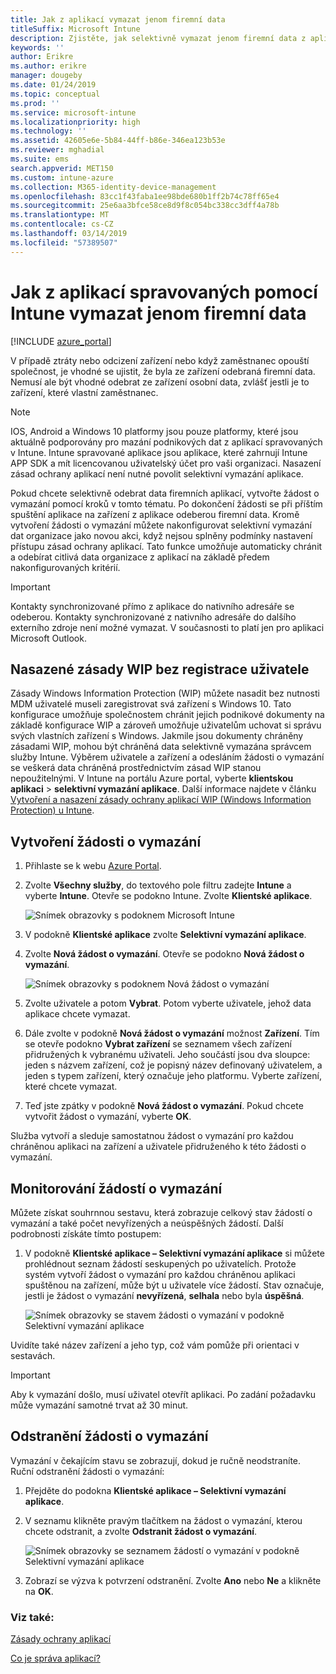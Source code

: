 ```yaml
---
title: Jak z aplikací vymazat jenom firemní data
titleSuffix: Microsoft Intune
description: Zjistěte, jak selektivně vymazat jenom firemní data z aplikací spravovaných pomocí Intune v Microsoft Intune.
keywords: ''
author: Erikre
ms.author: erikre
manager: dougeby
ms.date: 01/24/2019
ms.topic: conceptual
ms.prod: ''
ms.service: microsoft-intune
ms.localizationpriority: high
ms.technology: ''
ms.assetid: 42605e6e-5b84-44ff-b86e-346ea123b53e
ms.reviewer: mghadial
ms.suite: ems
search.appverid: MET150
ms.custom: intune-azure
ms.collection: M365-identity-device-management
ms.openlocfilehash: 83cc1f43faba1ee98bde680b1ff2b74c78ff65e4
ms.sourcegitcommit: 25e6aa3bfce58ce8d9f8c054bc338cc3dff4a78b
ms.translationtype: MT
ms.contentlocale: cs-CZ
ms.lasthandoff: 03/14/2019
ms.locfileid: "57389507"
---
```

# <a name="how-to-wipe-only-corporate-data-from-intune-managed-apps"></a>Jak z aplikací spravovaných pomocí Intune vymazat jenom firemní data

[!INCLUDE [azure_portal](./includes/azure_portal.md)]

V případě ztráty nebo odcizení zařízení nebo když zaměstnanec opouští společnost, je vhodné se ujistit, že byla ze zařízení odebraná firemní data. Nemusí ale být vhodné odebrat ze zařízení osobní data, zvlášť jestli je to zařízení, které vlastní zaměstnanec.

>[!NOTE]
> IOS, Android a Windows 10 platformy jsou pouze platformy, které jsou aktuálně podporovány pro mazání podnikových dat z aplikací spravovaných v Intune. Intune spravované aplikace jsou aplikace, které zahrnují Intune APP SDK a mít licencovanou uživatelský účet pro vaši organizaci. Nasazení zásad ochrany aplikací není nutné povolit selektivní vymazání aplikace.

Pokud chcete selektivně odebrat data firemních aplikací, vytvořte žádost o vymazání pomocí kroků v tomto tématu. Po dokončení žádosti se při příštím spuštění aplikace na zařízení z aplikace odeberou firemní data. Kromě vytvoření žádosti o vymazání můžete nakonfigurovat selektivní vymazání dat organizace jako novou akci, když nejsou splněny podmínky nastavení přístupu zásad ochrany aplikací. Tato funkce umožňuje automaticky chránit a odebírat citlivá data organizace z aplikací na základě předem nakonfigurovaných kritérií.

>[!IMPORTANT]
> Kontakty synchronizované přímo z aplikace do nativního adresáře se odeberou. Kontakty synchronizované z nativního adresáře do dalšího externího zdroje není možné vymazat. V současnosti to platí jen pro aplikaci Microsoft Outlook.

## <a name="deployed-wip-policies-without-user-enrollment"></a>Nasazené zásady WIP bez registrace uživatele
Zásady Windows Information Protection (WIP) můžete nasadit bez nutnosti MDM uživatelé museli zaregistrovat svá zařízení s Windows 10. Tato konfigurace umožňuje společnostem chránit jejich podnikové dokumenty na základě konfigurace WIP a zároveň umožňuje uživatelům uchovat si správu svých vlastních zařízení s Windows. Jakmile jsou dokumenty chráněny zásadami WIP, mohou být chráněná data selektivně vymazána správcem služby Intune. Výběrem uživatele a zařízení a odesláním žádosti o vymazání se veškerá data chráněná prostřednictvím zásad WIP stanou nepoužitelnými. V Intune na portálu Azure portal, vyberte **klientskou aplikaci** > **selektivní vymazání aplikace**. Další informace najdete v článku [Vytvoření a nasazení zásady ochrany aplikací WIP (Windows Information Protection) u Intune](windows-information-protection-policy-create.md).

## <a name="create-a-wipe-request"></a>Vytvoření žádosti o vymazání

1.  Přihlaste se k webu [Azure Portal](https://portal.azure.com).

2.  Zvolte **Všechny služby**, do textového pole filtru zadejte **Intune** a vyberte **Intune**. Otevře se podokno Intune. Zvolte **Klientské aplikace**.

    ![Snímek obrazovky s podoknem Microsoft Intune](./media/apps-selective-wipe01.png)

3.  V podokně **Klientské aplikace** zvolte **Selektivní vymazání aplikace**.

4.  Zvolte **Nová žádost o vymazání**. Otevře se podokno **Nová žádost o vymazání**.

    ![Snímek obrazovky s podoknem Nová žádost o vymazání](./media/AzurePortal_MAM_NewWipeRequest.png)

5.  Zvolte uživatele a potom **Vybrat**. Potom vyberte uživatele, jehož data aplikace chcete vymazat.

6.  Dále zvolte v podokně **Nová žádost o vymazání** možnost **Zařízení**. Tím se otevře podokno **Vybrat zařízení** se seznamem všech zařízení přidružených k vybranému uživateli. Jeho součástí jsou dva sloupce: jeden s názvem zařízení, což je popisný název definovaný uživatelem, a jeden s typem zařízení, který označuje jeho platformu. Vyberte zařízení, které chcete vymazat.

7.  Teď jste zpátky v podokně **Nová žádost o vymazání**. Pokud chcete vytvořit žádost o vymazání, vyberte **OK**.

Služba vytvoří a sleduje samostatnou žádost o vymazání pro každou chráněnou aplikaci na zařízení a uživatele přidruženého k této žádosti o vymazání.

## <a name="monitor-your-wipe-requests"></a>Monitorování žádostí o vymazání

Můžete získat souhrnnou sestavu, která zobrazuje celkový stav žádostí o vymazání a také počet nevyřízených a neúspěšných žádostí. Další podrobnosti získáte tímto postupem:

1.  V podokně **Klientské aplikace – Selektivní vymazání aplikace** si můžete prohlédnout seznam žádostí seskupených po uživatelích. Protože systém vytvoří žádost o vymazání pro každou chráněnou aplikaci spuštěnou na zařízení, může být u uživatele více žádostí. Stav označuje, jestli je žádost o vymazání **nevyřízená**, **selhala** nebo byla **úspěšná**.

    ![Snímek obrazovky se stavem žádosti o vymazání v podokně Selektivní vymazání aplikace](./media/wipe-request-status-1.png)

Uvidíte také název zařízení a jeho typ, což vám pomůže při orientaci v sestavách.

>[!IMPORTANT]
> Aby k vymazání došlo, musí uživatel otevřít aplikaci. Po zadání požadavku může vymazání samotné trvat až 30 minut.

## <a name="delete-a-wipe-request"></a>Odstranění žádosti o vymazání

Vymazání v čekajícím stavu se zobrazují, dokud je ručně neodstraníte. Ruční odstranění žádosti o vymazání:

1.  Přejděte do podokna **Klientské aplikace – Selektivní vymazání aplikace**.

2.  V seznamu klikněte pravým tlačítkem na žádost o vymazání, kterou chcete odstranit, a zvolte **Odstranit žádost o vymazání**.

    ![Snímek obrazovky se seznamem žádostí o vymazání v podokně Selektivní vymazání aplikace](./media/delete-wipe-request.png)

3.  Zobrazí se výzva k potvrzení odstranění. Zvolte **Ano** nebo **Ne** a klikněte na **OK**.

### <a name="see-also"></a>Viz také:
[Zásady ochrany aplikací](app-protection-policy.md)

[Co je správa aplikací?](app-management.md)
